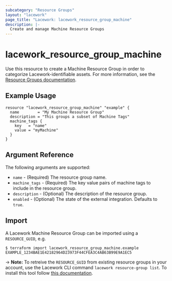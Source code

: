 ```yaml
---
subcategory: "Resource Groups"
layout: "lacework"
page_title: "Lacework: lacework_resource_group_machine"
description: |-
  Create and manage Machine Resource Groups
---
```


# lacework\_resource\_group\_machine

Use this resource to create a Machine Resource Group in order to categorize Lacework-identifiable assets.
For more information, see the [Resource Groups documentation](https://support.lacework.com/hc/en-us/articles/360041727354-Resource-Groups).

## Example Usage

```hcl
resource "lacework_resource_group_machine" "example" {
  name        = "My Machine Resource Group"
  description = "This groups a subset of Machine Tags"
  machine_tags {
    key   = "name"
    value = "myMachine"
  }
}
```

## Argument Reference

The following arguments are supported:

* `name` - (Required) The resource group name.
* `machine_tags` - (Required) The key value pairs of machine tags to include in the resource group.
* `description` - (Optional) The description of the resource group.
* `enabled` - (Optional) The state of the external integration. Defaults to `true`.

## Import

A Lacework Machine Resource Group can be imported using a `RESOURCE_GUID`, e.g.

```
$ terraform import lacework_resource_group_machine.example EXAMPLE_1234BAE1E42182964D23973F44CFEA3C4AB63B99E9A1EC5
```
-> **Note:** To retreive the `RESOURCE_GUID` from existing resource groups in your account, use the
Lacework CLI command `lacework resource-group list`. To install this tool follow
[this documentation](https://github.com/lacework/go-sdk/wiki/CLI-Documentation#installation).
